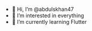 - 👋 Hi, I’m @abdulskhan47
- 👀 I’m interested in everything
- 🌱 I’m currently learning Flutter

<!---
abdulskhan47/abdulskhan47 is a ✨ special ✨ repository because its `README.md` (this file) appears on your GitHub profile.
You can click the Preview link to take a look at your changes.
--->

